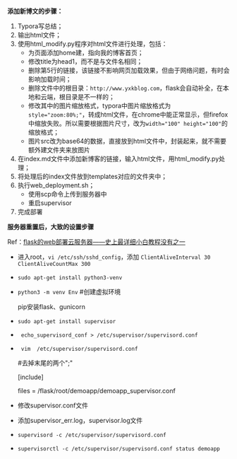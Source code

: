 **添加新博文的步骤：**

1. Typora写总结；
2. 输出html文件；
3. 使用html_modify.py程序对html文件进行处理，包括：
   - 为页面添加home建，指向我的博客首页；
   - 修改title为head1，而不是与文件名相同；
   - 删除第5行的链接，该链接不影响网页加载效果，但由于网络问题，有时会影响加载时间；
   - 删除文件中的根目录：`http://www.yxkblog.com`，flask会自动补全，在本地和云端，根目录是不一样的；
   - 修改其中的图片缩放格式，typora中图片缩放格式为`style="zoom:80%;"`，转成html文件，在chrome中能正常显示，但firefox中缩放失败。所以需要根据图片尺寸，改为`width="100" height="100"`的缩放格式；
   - 图片src改为base64的数据，直接放到html文件中，封装起来，就不需要额外建文件夹来放图片
4. 在index.md文件中添加新博客的链接，输入html文件，用html_modify.py处理；
5. 将处理后的index文件放到templates对应的文件夹中；
6. 执行web_deployment.sh；
   - 使用scp命令上传到服务器中
   - 重启supervisor
7. 完成部署



**服务器重置后，大致的设置步骤**

Ref：[flask的web部署云服务器——史上最详细小白教程没有之一](https://blog.csdn.net/qq_40831778/article/details/104639076)

- 进入root，`vi /etc/ssh/sshd_config`，添加
  `ClientAliveInterval 30`
  `ClientAliveCountMax 300`

- `sudo apt-get install python3-venv`

- `python3 -m venv Env` #创建虚拟环境

  pip安装flask、gunicorn


- `sudo apt-get install supervisor`

- ` echo_supervisord_conf > /etc/supervisor/supervisord.conf`

- ` vim  /etc/supervisor/supervisord.conf`  

  #去掉末尾的两个";"

  [include]

  files = /flask/root/demoapp/demoapp_supervisor.conf

- 修改supervisor.conf文件

- 添加supervisor_err.log，supervisor.log文件

- `supervisord -c /etc/supervisor/supervisord.conf`

- `supervisorctl -c /etc/supervisor/supervisord.conf status demoapp`


